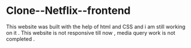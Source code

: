 # Clone--Netflix--frontend
This website was built with the help of html and CSS and i am still working on it . This website is not responsive till now , media query work is not completed . 
